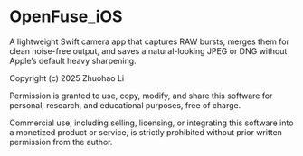 # OpenFuse_iOS
A lightweight Swift camera app that captures RAW bursts, merges them for clean noise-free output, and saves a natural-looking JPEG or DNG without Apple’s default heavy sharpening.


Copyright (c) 2025 Zhuohao Li

Permission is granted to use, copy, modify, and share this software 
for personal, research, and educational purposes, free of charge.

Commercial use, including selling, licensing, or integrating this 
software into a monetized product or service, is strictly prohibited 
without prior written permission from the author.

